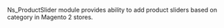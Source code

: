 Ns_ProductSlider module provides ability to add product sliders based on category in Magento 2 stores.